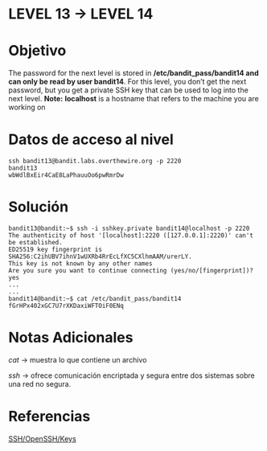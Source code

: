 # LEVEL 13 → LEVEL 14

# Objetivo
The password for the next level is stored in **/etc/bandit_pass/bandit14 and can only be read by user bandit14**. For this level, you don’t get the next password, but you get a private SSH key that can be used to log into the next level. **Note:** **localhost** is a hostname that refers to the machine you are working on
# Datos de acceso al nivel
```
ssh bandit13@bandit.labs.overthewire.org -p 2220
bandit13
wbWdlBxEir4CaE8LaPhauuOo6pwRmrDw
```
# Solución
```
bandit13@bandit:~$ ssh -i sshkey.private bandit14@localhost -p 2220
The authenticity of host '[localhost]:2220 ([127.0.0.1]:2220)' can't be established.
ED25519 key fingerprint is SHA256:C2ihUBV7ihnV1wUXRb4RrEcLfXC5CXlhmAAM/urerLY.
This key is not known by any other names
Are you sure you want to continue connecting (yes/no/[fingerprint])? yes
...
...
bandit14@bandit:~$ cat /etc/bandit_pass/bandit14
fGrHPx402xGC7U7rXKDaxiWFTOiF0ENq
```
# Notas Adicionales
_cat_ → muestra lo que contiene un archivo

_ssh_ → ofrece comunicación encriptada y segura entre dos sistemas sobre una red no segura.
# Referencias
[SSH/OpenSSH/Keys](https://help.ubuntu.com/community/SSH/OpenSSH/Keys)
